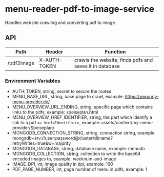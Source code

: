 # menu-reader-pdf-to-image-service

Handles website crawling and converting pdf to image 

## API
| Path          | Header       | Function                                                |
|---------------|--------------|---------------------------------------------------------|
| /pdf2image    | X-AUTH-TOKEN | crawls the website, finds pdfs and saves it in database |

### Environment Variables 
    
- AUTH_TOKEN, string, secret to secure the routes
- MENU_BASE_URL, string, base page to crawl, example: https://www.my-menu-provider.de/
- MENU_OVERVIEW_URL_ENDING, string, specific page which contains links to the pdfs, example: speiseplan.html
- MENU_OVERVIEW_HREF_IDENTIFIER, string, the part which identify a link to a pdf `<a href=Identifier`>, example: assets/context/my-menu-provider/Speiseplan/
- MONGODB_CONNECTION_STRING, string, connection string, example: mongodb+srv://user:password@cluster/dbname?retryWrites=true&w=majority
- MONGODB_DATABASE, string, database name, example: menudb
- MONGODB_COLLECTION, string, collection to write the base64 encoded images to, example: weeknum-and-image
- IMAGE_DPI, int, image quality in dpi, example: 160
- PDF_PAGE_NUMBER, int, page number of menu in pdfs, example: 1
